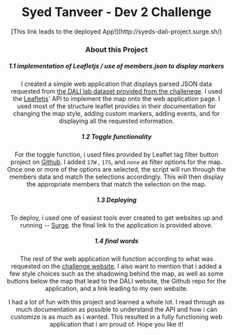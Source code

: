 # <center> Syed Tanveer - Dev 2 Challenge
<center>[This link leads to the deployed App!](http://syeds-dali-project.surge.sh/)

### About this Project

##### 1.1 implementation of Leafletjs / use of members.json to display markers

I created a simple web application that displays parsed JSON data requested from [the DALI lab dataset provided from the challenege](http://mappy.dali.dartmouth.edu/members.json). I used the [Leafletjs](http://leafletjs.com/)' API to implement the map onto the web application page. I used most of the structure leaflet provides in their documentation for changing the map style, adding custom markers, adding events, and for displaying all the requested information.

##### 1.2 Toggle functionality
For the toggle function, i used files provided by Leaflet tag filter button project on [Github](https://github.com/maydemirx/leaflet-tag-filter-button). I added `17W` , `17S`, and `none` as filter options for the map. Once one or more of the options are selected, the script will run through the members data and match the selections accordingly. This will then display the appropriate members that match the selection on the map.

##### 1.3 Deploying

To deploy, i used one of easiest tools ever created to get websites up and running -- [Surge](http://surge.sh/). the final link to the application is provided above.

##### 1.4 final words

The rest of the web application will function according to what was requested on the [challenge website](https://github.com/dali-lab/dali-challenges/blob/master/README.md). I also want to mention that i added a few style choices such as the shadowing behind the map, as well as some buttons below the map that lead to the DALI website, the Github repo for the application, and a link leading to my own website.

 I had a lot of fun with this project and learned a whole lot. I read through as much documentation as possible to understand the API and how i can customize is as much as i wanted. This resulted in a fully functioning web application that i am proud of. Hope you like it!
